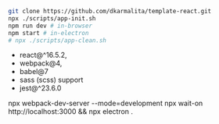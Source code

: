 ```sh
git clone https://github.com/dkarmalita/template-react.git
npx ./scripts/app-init.sh
npm run dev # in-browser
npm start # in-electron
# npx ./scripts/app-clean.sh
```

* react@^16.5.2,
* webpack@4, 
* babel@7
* sass (scss) support
* jest@^23.6.0

npx webpack-dev-server --mode=development 
npx wait-on http://localhost:3000 && npx electron .